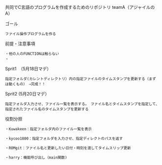 共同でC言語のプログラムを作成するためのリポジトリ
teamA（アジャイルのA）

ゴール
	
	ファイル操作プログラムを作る

前提・注意事項

	・他の人のFUNCTIONは触らない
	・
Sprit1　（5月18日マデ）

	指定フォルダ(カレントディレクトリ）内の指定ファイルのタイムスタンプを更新する（まずは動くもの）　⇒完成！！

Sprit2 (5月20日マデ）

	指定フォルダ入力させ、ファイル一覧を表示する。　ファイル名とタイムスタンプを指定して、指定されたファイル名のタイムスタンプを更新する


役割分担

	・Kuwakeen：指定フォルダ内のファイル一覧を表示

	・kycoo1800：指定フォルダを入力させ、指定ディレクトのパスを返す
	
	・ROMgit：ファイル名と更新したい日付・時刻を渡してタイムスリップ更新

	・harry：機能呼び出し（main関数)

